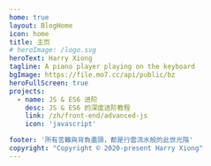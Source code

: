 ```yaml
---
home: true
layout: BlogHome
icon: home
title: 主页
# heroImage: /logo.svg
heroText: Harry Xiong
tagline: A piano player playing on the keyboard
bgImage: https://file.mo7.cc/api/public/bz
heroFullScreen: true
projects:
  - name: JS & ES6 进阶
    desc: JS & ES6 的深度进阶教程
    link: /zh/front-end/advanced-js
    icon: 'javascript'

footer: '所有苦難與背負盡頭，都是行雲流水般的此世光陰'
copyright: "Copyright © 2020-present Harry Xiong"
---
```

